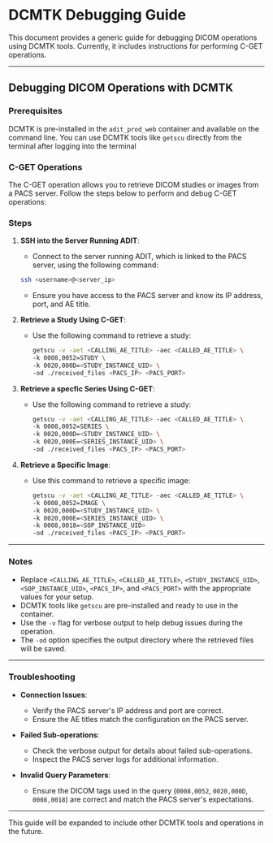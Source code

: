 # DCMTK Debugging Guide

This document provides a generic guide for debugging DICOM operations using DCMTK tools. Currently, it includes instructions for performing C-GET operations.

---

## Debugging DICOM Operations with DCMTK

### Prerequisites

DCMTK is pre-installed in the `adit_prod_web` container and available on the command line. You can use DCMTK tools like `getscu` directly from the terminal after logging into the terminal

### C-GET Operations

The C-GET operation allows you to retrieve DICOM studies or images from a PACS server. Follow the steps below to perform and debug C-GET operations:

### Steps

1. **SSH into the Server Running ADIT**:

   - Connect to the server running ADIT, which is linked to the PACS server, using the following command:

   ```bash
   ssh <username>@<server_ip>
   ```

   - Ensure you have access to the PACS server and know its IP address, port, and AE title.

2. **Retrieve a Study Using C-GET**:

   - Use the following command to retrieve a study:

     ```bash
     getscu -v -aet <CALLING_AE_TITLE> -aec <CALLED_AE_TITLE> \
     -k 0008,0052=STUDY \
     -k 0020,000D=<STUDY_INSTANCE_UID> \
     -od ./received_files <PACS_IP> <PACS_PORT>
     ```

3. **Retrieve a specfic Series Using C-GET**:

   - Use the following command to retrieve a study:

     ```bash
     getscu -v -aet <CALLING_AE_TITLE> -aec <CALLED_AE_TITLE> \
     -k 0008,0052=SERIES \
     -k 0020,000D=<STUDY_INSTANCE_UID> \
     -k 0020,000E=<SERIES_INSTANCE_UID> \
     -od ./received_files <PACS_IP> <PACS_PORT>
     ```

4. **Retrieve a Specific Image**:

   - Use this command to retrieve a specific image:

     ```bash
     getscu -v -aet <CALLING_AE_TITLE> -aec <CALLED_AE_TITLE> \
     -k 0008,0052=IMAGE \
     -k 0020,000D=<STUDY_INSTANCE_UID> \
     -k 0020,000E=<SERIES_INSTANCE_UID> \
     -k 0008,0018=<SOP_INSTANCE_UID>
     -od ./received_files <PACS_IP> <PACS_PORT>
     ```

---

### Notes

- Replace `<CALLING_AE_TITLE>`, `<CALLED_AE_TITLE>`, `<STUDY_INSTANCE_UID>`, `<SOP_INSTANCE_UID>`, `<PACS_IP>`, and `<PACS_PORT>` with the appropriate values for your setup.
- DCMTK tools like `getscu` are pre-installed and ready to use in the container.
- Use the `-v` flag for verbose output to help debug issues during the operation.
- The `-od` option specifies the output directory where the retrieved files will be saved.

---

### Troubleshooting

- **Connection Issues**:

  - Verify the PACS server's IP address and port are correct.
  - Ensure the AE titles match the configuration on the PACS server.

- **Failed Sub-operations**:

  - Check the verbose output for details about failed sub-operations.
  - Inspect the PACS server logs for additional information.

- **Invalid Query Parameters**:
  - Ensure the DICOM tags used in the query (`0008,0052`, `0020,000D`, `0008,0018`) are correct and match the PACS server's expectations.

---

This guide will be expanded to include other DCMTK tools and operations in the future.
